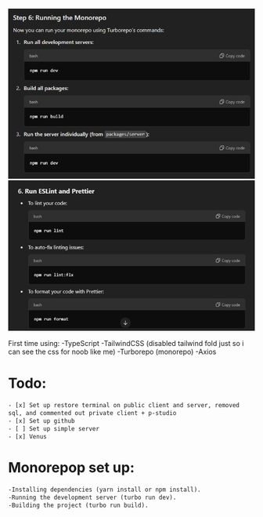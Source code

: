 ![Turbo commands](image-1.png)
![Eslint/Prettier commands](image-2.png)

First time using:
-TypeScript
-TailwindCSS (disabled tailwind fold just so i can see the css for noob like me)
-Turborepo (monorepo)
-Axios

# Todo:
    - [x] Set up restore terminal on public client and server, removed sql, and commented out private client + p-studio    
    - [x] Set up github
    - [ ] Set up simple server
    - [x] Venus

# Monorepop set up:
    -Installing dependencies (yarn install or npm install).
    -Running the development server (turbo run dev).
    -Building the project (turbo run build).